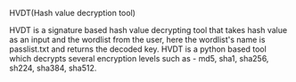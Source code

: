 HVDT(Hash value decryption tool)

HVDT is a signature based hash value decrypting tool that takes hash value as an input and the wordlist from the user, here the wordlist's name is passlist.txt and returns the decoded key. 
HVDT is a python based tool which decrypts several encryption levels such as - md5, sha1, sha256, sh224, sha384, sha512.

